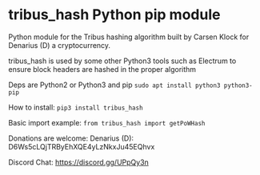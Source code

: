 tribus_hash Python pip module
=====================

Python module for the Tribus hashing algorithm built by Carsen Klock for Denarius (D) a cryptocurrency.

tribus_hash is used by some other Python3 tools such as Electrum to ensure block headers are hashed in the proper algorithm

Deps are Python2 or Python3 and pip
```sudo apt install python3 python3-pip```

How to install:
```pip3 install tribus_hash```

Basic import example:
```from tribus_hash import getPoWHash```

Donations are welcome: Denarius (D): D6Ws5cLQjTRByEhXQE4yLzNkxJu45EQhvx

Discord Chat: https://discord.gg/UPpQy3n
